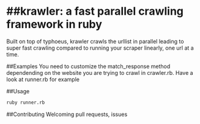 ##krawler: a fast parallel crawling framework in ruby
=======

Built on top of typhoeus, krawler crawls the urllist in parallel leading to super fast crawling compared to running your scraper linearly, one url at a time.

##Examples
You need to customize the match_response method dependending on the website you are trying to crawl in crawler.rb. Have a look at runner.rb for example

##Usage
```bash
ruby runner.rb
```

##Contributing
Welcoming pull requests, issues